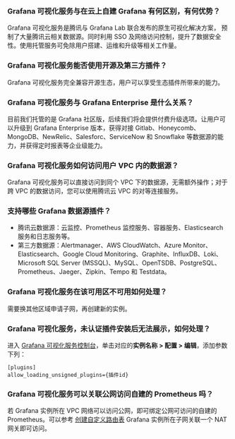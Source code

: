 [](id:que1)
### Grafana 可视化服务与在云上自建 Grafana 有何区别，有何优势？

Grafana 可视化服务是腾讯与 Grafana Lab 联合发布的原生可视化解决方案， 预制了大量腾讯云相关数据源。同时利用 SSO 及网络访问控制，提升了数据安全性。使用托管服务可免除用户搭建、运维和升级等相关工作量。

[](id:que2)
### Grafana 可视化服务能否使用开源及第三方插件？
Grafana 可视化服务完全兼容开源生态，用户可以享受生态插件所带来的能力。

[](id:que3)
### Grafana 可视化服务与 Grafana Enterprise 是什么关系？

目前我们托管的是 Grafana 社区版，后续我们将会提供付费升级选项。让用户可以升级到 Grafana Enterprise 版本，获得对接 Gitlab、Honeycomb、MongoDB、NewRelic、Salesforc、ServiceNow 和 Snowflake 等数据源的能力，并获得定时报表等企业级能力。

[](id:que4)
### Grafana 可视化服务如何访问用户 VPC 内的数据源？

Grafana 可视化服务可以直接访问到同个 VPC 下的数据源，无需额外操作；对于跨 VPC 的数据访问，您可以使用腾讯云 VPC 的对等连接服务。

[](id:que5)

### 支持哪些 Grafana 数据源插件？
- 腾讯云数据源：云监控、Prometheus 监控服务、容器服务、Elasticsearch 服务和日志服务等。
- 第三方数据源：Alertmanager、AWS CloudWatch、Azure Monitor、Elasticsearch、Google Cloud Monitoring、Graphite、InfluxDB、Loki、Microsoft SQL Server (MSSQL)、MySQL、OpenTSDB、PostgreSQL、Prometheus、Jaeger、Zipkin、Tempo 和 Testdata。

### Grafana 可视化服务在该可用区不可用如何处理？
需要换其他区域申请子网，再创建新的实例。

### Grafana 可视化服务，未认证插件安装后无法展示，如何处理？
进入 [Grafana 可视化服务控制台](https://console.cloud.tencent.com/monitor/grafana)，单击对应的**实例名称 > 配置 > 编辑**，添加参数下列：
```
[plugins]
allow_loading_unsigned_plugins={插件id}
```

### Grafana 可视化服务可以关联公网访问自建的 Prometheus 吗？
若 Grafana 实例所在 VPC 网络可以访问公网，即可绑定公网可访问的自建的 Prometheus。可以参考 [创建自定义路由表](https://cloud.tencent.com/document/product/215/36682)  Grafana 实例所在子网关联一个 NAT 网关即可访问。


